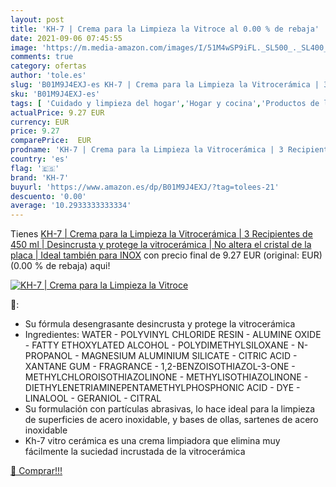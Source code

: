 ```yaml
---
layout: post
title: 'KH-7 | Crema para la Limpieza la Vitroce al 0.00 % de rebaja'
date: 2021-09-06 07:45:55
image: 'https://m.media-amazon.com/images/I/51M4wSP9iFL._SL500_._SL400_.jpg'
comments: true
category: ofertas
author: 'tole.es'
slug: 'B01M9J4EXJ-es KH-7 | Crema para la Limpieza la Vitrocerámica | 3...'
sku: 'B01M9J4EXJ-es'
tags: [ 'Cuidado y limpieza del hogar','Hogar y cocina','Productos de limpieza para el hogar','Salud y cuidado personal','kh-7', ]
actualPrice: 9.27 EUR
currency: EUR
price: 9.27
comparePrice:  EUR
prodname: 'KH-7 | Crema para la Limpieza la Vitrocerámica | 3 Recipientes de 450 ml | Desincrusta y protege la vitrocerámica | No altera el cristal de la placa | Ideal también para INOX'
country: 'es'
flag: '🇪🇸'
brand: 'KH-7'
buyurl: 'https://www.amazon.es/dp/B01M9J4EXJ/?tag=tolees-21'
descuento: '0.00'
average: '10.2933333333334'
---
```


Tienes [KH-7 | Crema para la Limpieza la Vitrocerámica | 3 Recipientes de 450 ml | Desincrusta y protege la vitrocerámica | No altera el cristal de la placa | Ideal también para INOX](https://www.amazon.es/dp/B01M9J4EXJ/?tag=tolees-21) con precio final de  9.27 EUR (original:  EUR) (0.00 %  de rebaja) aqui!

[![KH-7 | Crema para la Limpieza la Vitroce](https://m.media-amazon.com/images/I/51M4wSP9iFL._SL500_._SL400_.jpg)](https://www.amazon.es/dp/B01M9J4EXJ/?tag=tolees-21)

🔎:

- Su fórmula desengrasante desincrusta y protege la vitrocerámica
- Ingredientes: WATER - POLYVINYL CHLORIDE RESIN - ALUMINE OXIDE - FATTY ETHOXYLATED ALCOHOL - POLYDIMETHYLSILOXANE - N-PROPANOL - MAGNESIUM ALUMINIUM SILICATE - CITRIC ACID - XANTANE GUM - FRAGRANCE - 1,2-BENZOISOTHIAZOL-3-ONE - METHYLCHLOROISOTHIAZOLINONE - METHYLISOTHIAZOLINONE - DIETHYLENETRIAMINEPENTAMETHYLPHOSPHONIC ACID - DYE - LINALOOL - GERANIOL - CITRAL
- Su formulación con partículas abrasivas, lo hace ideal para la limpieza de superficies de acero inoxidable, y bases de ollas, sartenes de acero inoxidable
- Kh-7 vitro cerámica es una crema limpiadora que elimina muy fácilmente la suciedad incrustada de la vitrocerámica

[🛒 Comprar!!!](https://www.amazon.es/dp/B01M9J4EXJ/?tag=tolees-21)
